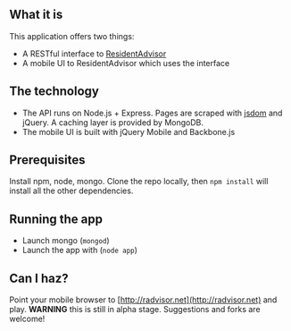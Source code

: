 ## What it is
This application offers two things:

* A RESTful interface to [ResidentAdvisor](http://www.residentadvisor.net)
* A mobile UI to ResidentAdvisor which uses the interface

## The technology
* The API runs on Node.js + Express. Pages are scraped with [jsdom](https://github.com/tmpvar/jsdom) and jQuery. A caching layer is provided by MongoDB.
* The mobile UI is built with jQuery Mobile and Backbone.js


## Prerequisites
Install npm, node, mongo. Clone the repo locally, then `npm install` will install all the other dependencies.


## Running the app
* Launch mongo (`mongod`)
* Launch the app with (`node app`)

## Can I haz?
Point your mobile browser to [http://radvisor.net](http://radvisor.net) and play.
**WARNING** this is still in alpha stage. Suggestions and forks are welcome!
